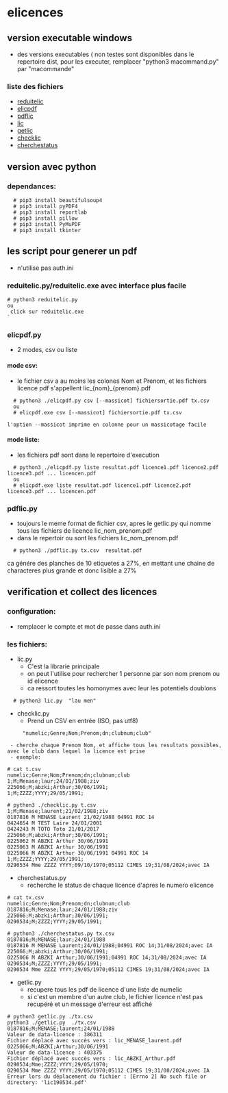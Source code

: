 # elicences

## version executable windows
- des versions executables ( non testes sont disponibles dans le repertoire dist, pour les executer, remplacer "python3 macommand.py" par "macommande"
### liste des fichiers
- [reduitelic](https://github.com/lmbzx/elicences/raw/main/dist/reduitelic.exe)
- [elicpdf](https://github.com/lmbzx/elicences/raw/main/dist/elicpdf.exe)
- [pdflic](https://github.com/lmbzx/elicences/raw/main/dist/pdflic.exe)
- [lic](https://github.com/lmbzx/elicences/raw/main/dist/lic.exe)
- [getlic](https://github.com/lmbzx/elicences/raw/main/dist/getlic.exe)
- [checklic](https://github.com/lmbzx/elicences/raw/main/dist/checklic.exe)
- [cherchestatus](https://github.com/lmbzx/elicences/raw/main/dist/cherchestatus.exe)

## version avec python
### dependances:
```
  # pip3 install beautifulsoup4
  # pip3 install pyPDF4
  # pip3 install reportlab
  # pip3 install pillow
  # pip3 install PyMuPDF
  # pip3 install tkinter
```
## les script pour generer un pdf
- n'utilise pas auth.ini
### reduitelic.py/reduitelic.exe avec interface plus facile

```
# python3 reduitelic.py
ou
 click sur reduitelic.exe
`
```
### elicpdf.py
- 2 modes, csv ou liste
#### mode csv:
- le fichier csv a au moins les colones Nom et Prenom, et les fichiers licence pdf s'appellent lic_{nom}_{prenom}.pdf
```
  # python3 ./elicpdf.py csv [--massicot] fichiersortie.pdf tx.csv  
  ou
  # elicpdf.exe csv [--massicot] fichiersortie.pdf tx.csv

l'option --massicot imprime en colonne pour un massicotage facile
```
#### mode liste:
- les fichiers pdf sont dans le repertoire d'execution
```
  # python3 ./elicpdf.py liste resultat.pdf licence1.pdf licence2.pdf licence3.pdf ... licencen.pdf 
  ou
  # elicpdf.exe liste resultat.pdf licence1.pdf licence2.pdf licence3.pdf ... licencen.pdf 
```
### pdflic.py
- toujours le meme format de fichier csv, apres le getlic.py
qui nomme tous les fichiers de licence lic_nom_prenom.pdf
- dans le repertoir ou sont les fichiers lic_nom_prenom.pdf
```
  # python3 ./pdflic.py tx.csv  resultat.pdf
```
ca génére des planches de 10 etiquetes a 27%, en mettant une chaine de characteres plus grande et donc lisible a 27%

## verification et collect des licences
### configuration:
- remplacer le compte et mot de passe dans auth.ini
### les fichiers:
- lic.py
    - C'est la librarie principale
    - on peut l'utilise pour rechercher 1 personne par son nom prenom ou id elicence
    - ca ressort toutes les homonymes avec leur les potentiels doublons
```
  # python3 lic.py  "lau men"
```
- checklic.py  
     - Prend un CSV en entrée (ISO, pas utf8) 
```
     "numelic;Genre;Nom;Prenom;dn;clubnum;club"
```

     - cherche chaque Prenom Nom, et affiche tous les resultats possibles, avec le club dans lequel la licence est prise
     - exemple:
```
# cat t.csv
numelic;Genre;Nom;Prenom;dn;clubnum;club
1;M;Menase;laur;24/01/1988;ziv
225066;M;abzki;Arthur;30/06/1991;
1;M;ZZZZ;YYYY;29/05/1991;

# python3 ./checklic.py t.csv
1;M;Menase;laurent;21/02/1988;ziv
0187816 M MENASE Laurent 21/02/1988 04991 ROC 14
0424654 M TEST Laire 24/01/2001
0424243 M TOTO Toto 21/01/2017
225066;M;abzki;Arthur;30/06/1991;
0225062 M ABZKI Arthur 30/06/1991
0225063 M ABZKI Arthur 30/06/1991
0225066 M ABZKI Arthur 30/06/1991 04991 ROC 14
1;M;ZZZZ;YYYY;29/05/1991;
0290534 Mme ZZZZ YYYY;09/10/1970;05112 CIMES 19;31/08/2024;avec IA
```
- cherchestatus.py  
   - recherche le status de chaque licence d'apres le numero elicence
```
# cat tx.csv
numelic;Genre;Nom;Prenom;dn;clubnum;club
0187816;M;Menase;laur;24/01/1988;ziv
225066;M;abzki;Arthur;30/06/1991;
0290534;M;ZZZZ;YYYY;29/05/1991;

# python3 ./cherchestatus.py tx.csv
0187816;M;MENASE;laur;24/01/1988
0187816 M MENASE Laurent;24/01/1988;04991 ROC 14;31/08/2024;avec IA
225066;M;abzki;Arthur;30/06/1991;
0225066 M ABZKI Arthur;30/06/1991;04991 ROC 14;31/08/2024;avec IA
0290534;M;ZZZZ;YYYY;29/05/1991;
0290534 Mme ZZZZ YYYY;29/05/1970;05112 CIMES 19;31/08/2024;avec IA
```
- getlic.py  
    - recupere tous les pdf de licence d'une liste de numelic
    - si c'est un membre d'un autre club, le fichier licence n'est pas recupéré et un message d'erreur est affiché
```
# python3 getlic.py ./tx.csv
python3 ./getlic.py  ./tx.csv
0187816;M;MENASE;laurent;24/01/1988
Valeur de data-licence : 386311
Fichier déplacé avec succès vers : lic_MENASE_laurent.pdf
0225066;M;ABZKI;Arthur;30/06/1991
Valeur de data-licence : 403375
Fichier déplacé avec succès vers : lic_ABZKI_Arthur.pdf
0290534;Mme;ZZZZ;YYYY;29/05/1970;
0290534 Mme ZZZZ YYYY;29/05/1970;05112 CIMES 19;31/08/2024;avec IA
Erreur lors du déplacement du fichier : [Errno 2] No such file or directory: 'lic190534.pdf'
```


 

